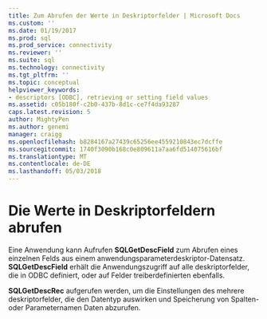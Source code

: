 ```yaml
---
title: Zum Abrufen der Werte in Deskriptorfelder | Microsoft Docs
ms.custom: ''
ms.date: 01/19/2017
ms.prod: sql
ms.prod_service: connectivity
ms.reviewer: ''
ms.suite: sql
ms.technology: connectivity
ms.tgt_pltfrm: ''
ms.topic: conceptual
helpviewer_keywords:
- descriptors [ODBC], retrieving or setting field values
ms.assetid: c05b180f-c2b0-437b-8d1c-ce7f4da93287
caps.latest.revision: 5
author: MightyPen
ms.author: genemi
manager: craigg
ms.openlocfilehash: b8284167a27439c65256ee4559210843ec7dcffe
ms.sourcegitcommit: 1740f3090b168c0e809611a7aa6fd514075616bf
ms.translationtype: MT
ms.contentlocale: de-DE
ms.lasthandoff: 05/03/2018
---
```

# <a name="retrieving-the-values-in-descriptor-fields"></a>Die Werte in Deskriptorfeldern abrufen
Eine Anwendung kann Aufrufen **SQLGetDescField** zum Abrufen eines einzelnen Felds aus einem anwendungsparameterdeskriptor-Datensatz. **SQLGetDescField** erhält die Anwendungszugriff auf alle deskriptorfelder, die in ODBC definiert, oder auf Felder treiberdefinierten ebenfalls.  
  
 **SQLGetDescRec** aufgerufen werden, um die Einstellungen des mehrere deskriptorfelder, die den Datentyp auswirken und Speicherung von Spalten- oder Parameternamen Daten abzurufen.
